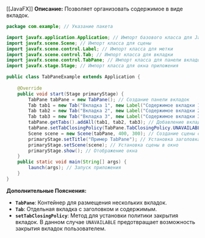 [[JavaFX]]
**Описание:** Позволяет организовать содержимое в виде вкладок.

```java ignore
package com.example; // Указание пакета

import javafx.application.Application; // Импорт базового класса для JavaFX-приложений
import javafx.scene.Scene; // Импорт класса для сцены
import javafx.scene.control.Label; // Импорт класса для метки
import javafx.scene.control.Tab; // Импорт класса для вкладки
import javafx.scene.control.TabPane; // Импорт класса для панели вкладок
import javafx.stage.Stage; // Импорт класса для окна приложения

public class TabPaneExample extends Application {
    
    @Override
    public void start(Stage primaryStage) {
        TabPane tabPane = new TabPane(); // Создание панели вкладок
        Tab tab1 = new Tab("Вкладка 1", new Label("Содержимое вкладки 1")); // Создание первой вкладки с содержимым
        Tab tab2 = new Tab("Вкладка 2", new Label("Содержимое вкладки 2")); // Создание второй вкладки с содержимым
        Tab tab3 = new Tab("Вкладка 3", new Label("Содержимое вкладки 3")); // Создание третьей вкладки с содержимым
        tabPane.getTabs().addAll(tab1, tab2, tab3); // Добавление вкладок в панель вкладок
        tabPane.setTabClosingPolicy(TabPane.TabClosingPolicy.UNAVAILABLE); // Запрет на закрытие вкладок пользователем
        Scene scene = new Scene(tabPane, 400, 300); // Создание сцены с панелью вкладок и размером
        primaryStage.setTitle("Пример TabPane"); // Установка заголовка окна
        primaryStage.setScene(scene); // Установка сцены в окно
        primaryStage.show(); // Отображение окна
    }
    public static void main(String[] args) {
        launch(args); // Запуск приложения
    }
}
```

**Дополнительные Пояснения:**

- **`TabPane`**: Контейнер для размещения нескольких вкладок.
- **`Tab`**: Отдельная вкладка с заголовком и содержимым.
- **`setTabClosingPolicy`**: Метод для установки политики закрытия вкладок. В данном случае `UNAVAILABLE` предотвращает возможность закрытия вкладок пользователем.